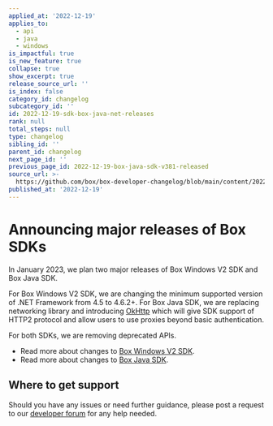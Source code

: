 ```yaml
---
applied_at: '2022-12-19'
applies_to:
  - api
  - java
  - windows
is_impactful: true
is_new_feature: true
collapse: true
show_excerpt: true
release_source_url: ''
is_index: false
category_id: changelog
subcategory_id: ''
id: 2022-12-19-sdk-box-java-net-releases
rank: null
total_steps: null
type: changelog
sibling_id: ''
parent_id: changelog
next_page_id: ''
previous_page_id: 2022-12-19-box-java-sdk-v381-released
source_url: >-
  https://github.com/box/box-developer-changelog/blob/main/content/2022/12-19-sdk-box-java-net-releases.md
published_at: '2022-12-19'
---
```

# Announcing major releases of Box SDKs

In January 2023, we plan two major releases of Box Windows V2 SDK and Box Java SDK.

<!-- more -->

For Box Windows V2 SDK, we are changing the minimum supported version of .NET Framework from 4.5 to 4.6.2+.
For Box Java SDK, we are replacing networking library and introducing [OkHttp][2] which will give SDK support of HTTP2 protocol and
allow users to use proxies beyond basic authentication.

For both SDKs, we are removing deprecated APIs.

* Read more about changes to [Box Windows V2 SDK][3].
* Read more about changes to [Box Java SDK][4].


## Where to get support

Should you have any issues or need further guidance, please post a request to
our [developer forum][1] for any help needed.

[1]: https://support.box.com/hc/en-us/community/topics/360001932973-Platform-and-Developer-Forum
[2]: https://square.github.io/okhttp/
[3]: https://github.com/box/box-windows-sdk-v2/releases/tag/v5.0.0-prerelease
[4]: https://github.com/box/box-java-sdk/releases/tag/v4.0.0-prerelease
